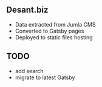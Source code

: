 
## Desant.biz
- Data extracted from Jumla CMS
- Converted to Gatsby pages
- Deployed to static files hosting

## TODO
- add search 
- migrate to latest Gatsby
